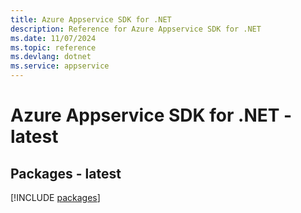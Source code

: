 ```yaml
---
title: Azure Appservice SDK for .NET
description: Reference for Azure Appservice SDK for .NET
ms.date: 11/07/2024
ms.topic: reference
ms.devlang: dotnet
ms.service: appservice
---
```

# Azure Appservice SDK for .NET - latest
## Packages - latest
[!INCLUDE [packages](appservice-index.md)]